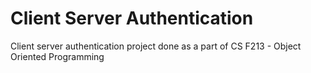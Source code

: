 # Client Server Authentication
Client server authentication project done as a part of CS F213 - Object Oriented Programming
